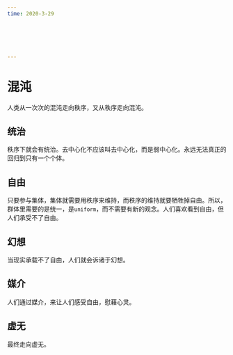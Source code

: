 ```yaml
---
time: 2020-3-29






---
```




# 混沌

人类从一次次的混沌走向秩序，又从秩序走向混沌。



## 统治

秩序下就会有统治。去中心化不应该叫去中心化，而是弱中心化。永远无法真正的回归到只有一个个体。



## 自由

只要参与集体，集体就需要用秩序来维持，而秩序的维持就要牺牲掉自由。所以，群体里需要的是统一，是`uniform`，而不需要有新的观念。人们喜欢看到自由，但人们承受不了自由。



## 幻想

当现实承载不了自由，人们就会诉诸于幻想。



## 媒介

人们通过媒介，来让人们感受自由，慰藉心灵。



## 虚无

最终走向虚无。